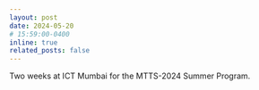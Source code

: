 ```yaml
---
layout: post
date: 2024-05-20 
# 15:59:00-0400
inline: true
related_posts: false
---
```


Two weeks at ICT Mumbai for the MTTS-2024 Summer Program.